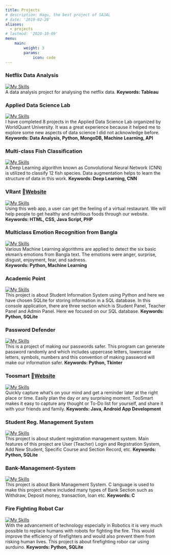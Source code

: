 ```yaml
---
title: Projects
# description: Hagu, the best project of SAJAL
# date: '2019-02-28'
aliases:
  - projects
# lastmod: '2020-10-09'
menu:
    main: 
        weight: 3
        params:
            icon: code
---
```


### Netflix Data Analysis
[![My Skills](https://img.shields.io/badge/Tableau-f8fbff?style=flat-square&logo=tableau&logoColor=black)](https://public.tableau.com/app/profile/shumaiya.akter.shammi/viz/NetflixDataAnalysis_16806306313430/Netflix)  
A data analysis project for analysing the netflix data.
<b>Keywords: Tableau</b>


### Applied Data Science Lab  
[![My Skills](https://img.shields.io/badge/Certification-f8fbff?style=flat-square&logo=credly&logoColor=black)](https://www.credly.com/badges/75a56a65-03f6-4ac0-bb7a-6d4044034cb4/public_url)  
I have completed 8 projects in the Applied Data Science Lab organized by WorldQuant University. It was a great experience because it helped me to explore some new aspects of data science I did not acknowledge before. <b>Keywords: Data Analysis, Python, MongoDB, Machine Learning, API</b>

### Multi-class Fish Classification 
[![My Skills](https://img.shields.io/badge/GitHub-f8fbff?style=flat-square&logo=github&logoColor=black)](https://github.com/Shammi179/multi-class-image-classification)  
A Deep Learning algorithm known as Convolutional Neural Network (CNN) is utilized to classify 12 fish species. Data augmentation helps to learn the structure of data in this work.
<b>Keywords: Deep Learning, CNN</b> 

### VRant 🔗[Website](https://vrant.000webhostapp.com/) 
[![My Skills](https://img.shields.io/badge/GitHub-f8fbff?style=flat-square&logo=github&logoColor=black)](https://github.com/Shammi179/VRant)  
Using this web app, a user can get the feeling of a virtual restaurant. We will help people to get healthy and nutritious foods through our website.
<b>Keywords: HTML, CSS, Java Script, PHP</b> 

### Multiclass Emotion Recognition from Bangla 
[![My Skills](https://img.shields.io/badge/GitHub-f8fbff?style=flat-square&logo=github&logoColor=black)](https://github.com/Shammi179/multi_class_emotion_detection)  
Various Machine Learning algorithms are applied to detect the six basic ekman’s emotions from Bangla text. The emotions were anger, surprise, disgust, enjoyment, fear, and sadness.  
<b>Keywords: Python, Machine Learning</b>

### Academic Point  
[![My Skills](https://img.shields.io/badge/GitHub-f8fbff?style=flat-square&logo=github&logoColor=black)](https://github.com/Shammi179/AcademicPoint)  
This project is about Student Information System using Python and here we have chosen SQLite for storing information in a SQL database. In this console application, there are three section which is Student Panel, Teacher Panel and Admin Panel. Here we focused on our SQL database.
<b>Keywords: Python, SQLite</b>  

### Password Defender 
[![My Skills](https://img.shields.io/badge/GitHub-f8fbff?style=flat-square&logo=github&logoColor=black)](https://github.com/Shammi179/Password-Defender)  
This is a project of making our passwords safer. This program can generate password randomly and which includes uppercase letters, lowercase letters, symbols, numbers and this convention of making password will make our information safer.
<b>Keywords: Python, Tkinter</b>  

### Toosmart 🔗[Website](https://toosmart.vercel.app/)  
[![My Skills](https://img.shields.io/badge/GitHub-f8fbff?style=flat-square&logo=github&logoColor=black)](https://github.com/Shammi179/TooSmart)  
Quickly capture what’s on your mind and get a reminder later at the right place or time. Easily plan the day or any surprising moment. TooSmart makes it easy to capture any thought or To-Do list for yourself, and share it with your friends and family.
<b>Keywords: Java, Android App Development</b> 


### Student Reg. Management System  
[![My Skills](https://img.shields.io/badge/GitHub-f8fbff?style=flat-square&logo=github&logoColor=black)](https://github.com/Shammi179/Student-Registration-System)  
This project is about student registration management system. Main features of this project are User (Teacher) Login and Registration System, Add New Student, Specific Course and Section Record, etc.
<b>Keywords: Python, SQLite</b>  

### Bank-Management-System  
[![My Skills](https://img.shields.io/badge/GitHub-f8fbff?style=flat-square&logo=github&logoColor=black)](https://github.com/Shammi179/Bank-Management-System)  
This project is about Bank Management System. C language is used to make this project where included many types of Bank Section such as Withdraw, Deposit money, transaction, loan etc.
<b>Keywords: C </b> 

### Fire Fighting Robot Car  
[![My Skills](https://img.shields.io/badge/YouTube-f8fbff?style=flat-square&logo=youtube&logoColor=black)](https://www.youtube.com/watch?v=9AJEYy16aZ0&feature=youtu.be)  
With the advancement of technology especially in Robotics it is very much possible to replace humans with robots for fighting the fire. This would improve the efficiency of firefighters and would also prevent them from risking human lives. This project is about firefighting robor car using aurduino.
<b>Keywords: Python, SQLite</b> 